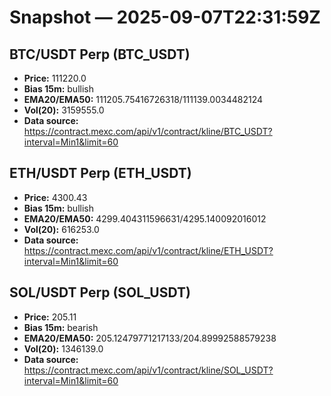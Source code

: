 # Snapshot — 2025-09-07T22:31:59Z

## BTC/USDT Perp (BTC_USDT)
- **Price:** 111220.0
- **Bias 15m:** bullish
- **EMA20/EMA50:** 111205.75416726318/111139.0034482124
- **Vol(20):** 3159555.0
- **Data source:** https://contract.mexc.com/api/v1/contract/kline/BTC_USDT?interval=Min1&limit=60

## ETH/USDT Perp (ETH_USDT)
- **Price:** 4300.43
- **Bias 15m:** bullish
- **EMA20/EMA50:** 4299.404311596631/4295.140092016012
- **Vol(20):** 616253.0
- **Data source:** https://contract.mexc.com/api/v1/contract/kline/ETH_USDT?interval=Min1&limit=60

## SOL/USDT Perp (SOL_USDT)
- **Price:** 205.11
- **Bias 15m:** bearish
- **EMA20/EMA50:** 205.12479771217133/204.89992588579238
- **Vol(20):** 1346139.0
- **Data source:** https://contract.mexc.com/api/v1/contract/kline/SOL_USDT?interval=Min1&limit=60
